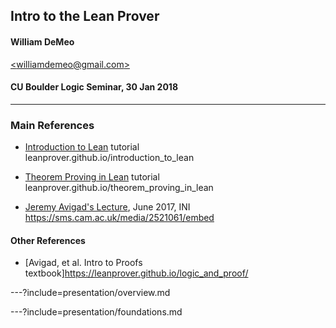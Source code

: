 ## Intro to the Lean Prover

#### William DeMeo
[&lt;williamdemeo@gmail.com&gt;](mailto:williamdemeo@gmail.com)

#### CU Boulder Logic Seminar, 30 Jan 2018

---

### Main References

+ [Introduction to Lean](https://leanprover.github.io/introduction_to_lean/) tutorial  
leanprover.github.io/introduction_to_lean

+ [Theorem Proving in Lean](https://leanprover.github.io/theorem_proving_in_lean/) tutorial  
leanprover.github.io/theorem_proving_in_lean

+ [Jeremy Avigad's Lecture](https://sms.cam.ac.uk/media/2521061/embed), June 2017, INI  
https://sms.cam.ac.uk/media/2521061/embed 

#### Other References

+ [Avigad, et al. Intro to Proofs textbook]https://leanprover.github.io/logic_and_proof/


---?include=presentation/overview.md

---?include=presentation/foundations.md
